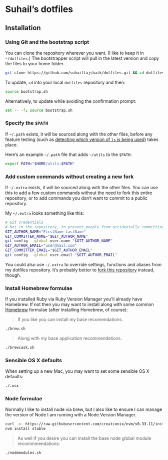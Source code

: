 # Suhail’s dotfiles

## Installation

### Using Git and the bootstrap script

You can clone the repository wherever you want. (I like to keep it in `~/dotfiles`.) The bootstrapper script will pull in the latest version and copy the files to your home folder.

```bash
git clone https://github.com/suhailtajshaik/dotfiles.git && cd dotfiles && source bootstrap.sh
```

To update, `cd` into your local `dotfiles` repository and then:

```bash
source bootstrap.sh
```

Alternatively, to update while avoiding the confirmation prompt:

```bash
set -- -f; source bootstrap.sh
```

### Specify the `$PATH`

If `~/.path` exists, it will be sourced along with the other files, before any feature testing (such as [detecting which version of `ls` is being used](https://github.com/mathiasbynens/dotfiles/blob/aff769fd75225d8f2e481185a71d5e05b76002dc/.aliases#L21-26)) takes place.

Here’s an example `~/.path` file that adds `~/utils` to the `$PATH`:

```bash
export PATH="$HOME/utils:$PATH"
```

### Add custom commands without creating a new fork

If `~/.extra` exists, it will be sourced along with the other files. You can use this to add a few custom commands without the need to fork this entire repository, or to add commands you don’t want to commit to a public repository.

My `~/.extra` looks something like this:

```bash
# Git credentials
# Not in the repository, to prevent people from accidentally committing under my name
GIT_AUTHOR_NAME="FirstName LastName"
GIT_COMMITTER_NAME="$GIT_AUTHOR_NAME"
git config --global user.name "$GIT_AUTHOR_NAME"
GIT_AUTHOR_EMAIL="user@mail.com"
GIT_COMMITTER_EMAIL="$GIT_AUTHOR_EMAIL"
git config --global user.email "$GIT_AUTHOR_EMAIL"
```

You could also use `~/.extra` to override settings, functions and aliases from my dotfiles repository. It’s probably better to [fork this repository](https://github.com/suhailtaj/dotfiles/fork) instead, though.


<!-- ### Install Ruby formulae

When setting up a new Mac, you may want to install some common [Ruby](https://www.ruby-lang.org/en/) items.  I've found the best way to do this is with a Ruby Version Manager which will also install some necessities like Homebrew.

```bash
curl -sSL https://get.rvm.io | bash -s stable
source ~/.profile
rvm requirements
rvm install ruby-stable
rvm use ruby-2.2.1-stable
source ~/.bashrc
gem install bundle
``` -->

### Install Homebrew formulae

If you installed Ruby via Ruby Version Manager you'll already have Homebrew.  If not then you may want to install along with some common [Homebrew](http://brew.sh/) formulae (after installing Homebrew, of course):

> If you like you can install my base recomendations.

```bash
./brew.sh
```
> Along with my base application recommendations.

```bash
./brewcask.sh
```

### Sensible OS X defaults

When setting up a new Mac, you may want to set some sensible OS X defaults:

```bash
./.osx
```

### Node formulae

Normally I like to install node via brew, but I also like to ensure I can manage the version of Node I am running with a Node Version Manager.

```bash
curl -o- https://raw.githubusercontent.com/creationix/nvm/v0.33.11/install.sh | bash
nvm install stable
```

> As well if you desire you can install the base node global module recommmendations:

```bash
./nodemodules.sh
```

<!-- ### Docker

Finally it is always good now to have access to docker.

```bash
docker-machine create --driver virtualbox dev
``` -->
